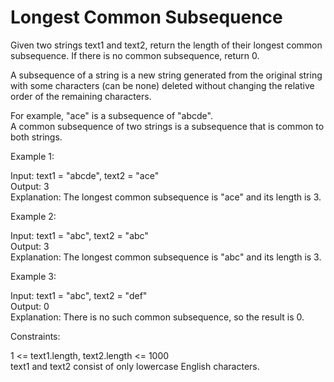 # Longest Common Subsequence

Given two strings text1 and text2, return the length of their longest common subsequence. If there is no common subsequence, return 0.

A subsequence of a string is a new string generated from the original string with some characters (can be none) deleted without changing the relative order of the remaining characters.

For example, "ace" is a subsequence of "abcde".\
A common subsequence of two strings is a subsequence that is common to both strings.
 
Example 1:

Input: text1 = "abcde", text2 = "ace" \
Output: 3  \
Explanation: The longest common subsequence is "ace" and its length is 3.

Example 2:

Input: text1 = "abc", text2 = "abc"\
Output: 3\
Explanation: The longest common subsequence is "abc" and its length is 3.

Example 3:

Input: text1 = "abc", text2 = "def"\
Output: 0\
Explanation: There is no such common subsequence, so the result is 0.

Constraints:

1 <= text1.length, text2.length <= 1000\
text1 and text2 consist of only lowercase English characters.